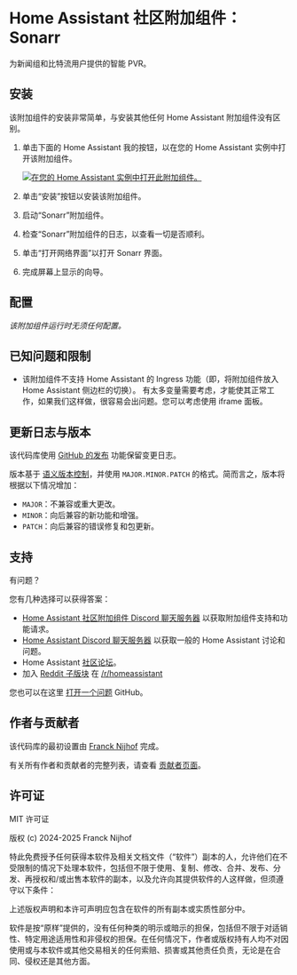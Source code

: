 # Home Assistant 社区附加组件：Sonarr

为新闻组和比特流用户提供的智能 PVR。

## 安装

该附加组件的安装非常简单，与安装其他任何 Home Assistant 附加组件没有区别。

1. 单击下面的 Home Assistant 我的按钮，以在您的 Home Assistant 实例中打开该附加组件。

   [![在您的 Home Assistant 实例中打开此附加组件。][addon-badge]][addon]

1. 单击“安装”按钮以安装该附加组件。
1. 启动“Sonarr”附加组件。
1. 检查“Sonarr”附加组件的日志，以查看一切是否顺利。
1. 单击“打开网络界面”以打开 Sonarr 界面。
1. 完成屏幕上显示的向导。

## 配置

_该附加组件运行时无须任何配置。_

## 已知问题和限制

- 该附加组件不支持 Home Assistant 的 Ingress 功能（即，将附加组件放入 Home Assistant 侧边栏的切换）。
  有太多变量需要考虑，才能使其正常工作，如果我们这样做，很容易会出问题。您可以考虑使用 iframe 面板。

## 更新日志与版本

该代码库使用 [GitHub 的发布][releases] 功能保留变更日志。

版本基于 [语义版本控制][semver]，并使用 `MAJOR.MINOR.PATCH` 的格式。简而言之，版本将根据以下情况增加：

- `MAJOR`：不兼容或重大更改。
- `MINOR`：向后兼容的新功能和增强。
- `PATCH`：向后兼容的错误修复和包更新。

## 支持

有问题？

您有几种选择可以获得答案：

- [Home Assistant 社区附加组件 Discord 聊天服务器][discord] 以获取附加组件支持和功能请求。
- [Home Assistant Discord 聊天服务器][discord-ha] 以获取一般的 Home Assistant 讨论和问题。
- Home Assistant [社区论坛][forum]。
- 加入 [Reddit 子版块][reddit] 在 [/r/homeassistant][reddit]

您也可以在这里 [打开一个问题][issue] GitHub。

## 作者与贡献者

该代码库的最初设置由 [Franck Nijhof][frenck] 完成。

有关所有作者和贡献者的完整列表，请查看 [贡献者页面][contributors]。

## 许可证

MIT 许可证

版权 (c) 2024-2025 Franck Nijhof

特此免费授予任何获得本软件及相关文档文件（“软件”）副本的人，允许他们在不受限制的情况下处理本软件，包括但不限于使用、复制、修改、合并、发布、分发、再授权和/或出售本软件的副本，以及允许向其提供软件的人这样做，但须遵守以下条件：

上述版权声明和本许可声明应包含在软件的所有副本或实质性部分中。

软件是按“原样”提供的，没有任何种类的明示或暗示的担保，包括但不限于对适销性、特定用途适用性和非侵权的担保。在任何情况下，作者或版权持有人均不对因使用或与本软件或其他交易相关的任何索赔、损害或其他责任负责，无论是在合同、侵权还是其他方面。

[addon-badge]: https://my.home-assistant.io/badges/supervisor_addon.svg
[addon]: https://my.home-assistant.io/redirect/supervisor_addon/?addon=a0d7b954_sonarr&repository_url=https%3A%2F%2Fgithub.com%2Fhassio-addons%2Frepository
[contributors]: https://github.com/hassio-addons/addon-sonarr/graphs/contributors
[discord-ha]: https://discord.gg/c5DvZ4e
[discord]: https://discord.me/hassioaddons
[forum]: https://community.home-assistant.io/t/?u=frenck
[frenck]: https://github.com/frenck
[issue]: https://github.com/hassio-addons/addon-sonarr/issues
[reddit]: https://reddit.com/r/homeassistant
[releases]: https://github.com/hassio-addons/addon-sonarr/releases
[semver]: http://semver.org/spec/v2.0.0.html